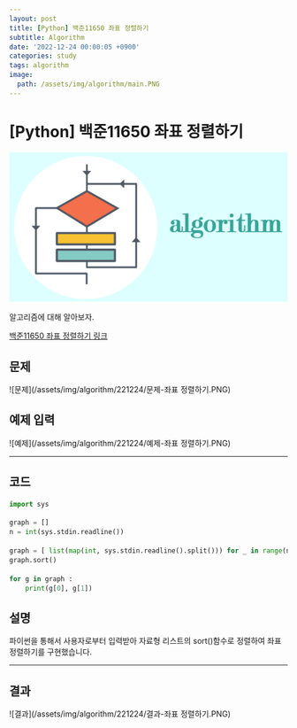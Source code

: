 ```yaml
---
layout: post
title: [Python] 백준11650 좌표 정렬하기
subtitle: Algorithm
date: '2022-12-24 00:00:05 +0900'
categories: study
tags: algorithm
image:
  path: /assets/img/algorithm/main.PNG
---
```


# [Python] 백준11650 좌표 정렬하기

![사진](/assets/img/algorithm/main.PNG)

알고리즘에 대해 알아보자.

[백준11650 좌표 정렬하기 링크](https://www.acmicpc.net/problem/11650)

<!--more-->

## 문제
![문제](/assets/img/algorithm/221224/문제-좌표 정렬하기.PNG)

## 예제 입력
![예제](/assets/img/algorithm/221224/예제-좌표 정렬하기.PNG)

---

## 코드
```Python
import sys

graph = []
n = int(sys.stdin.readline())

graph = [ list(map(int, sys.stdin.readline().split())) for _ in range(n) ]
graph.sort()

for g in graph :
    print(g[0], g[1])
```
## 설명
파이썬을 통해서 사용자로부터 입력받아 자료형 리스트의 sort()함수로 정렬하여 좌표 정렬하기를 구현했습니다. <br>

---

## 결과
![결과](/assets/img/algorithm/221224/결과-좌표 정렬하기.PNG)